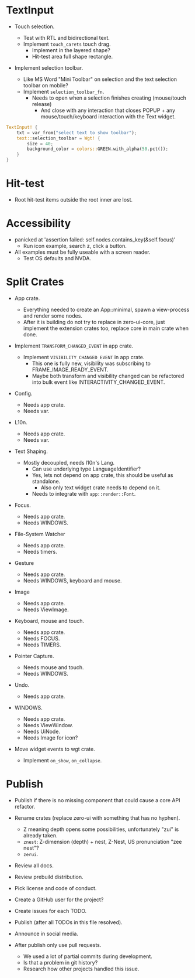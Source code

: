 # TextInput

* Touch selection.
    - Test with RTL and bidirectional text.
    - Implement `touch_carets` touch drag.
        - Implement in the layered shape?
        - Hit-test area full shape rectangle.

* Implement selection toolbar.
    - Like MS Word "Mini Toolbar" on selection and the text selection toolbar on mobile?
    - Implement `selection_toolbar_fn`.
        - Needs to open when a selection finishes creating (mouse/touch release)
            - And close with any interaction that closes POPUP + any mouse/touch/keyboard interaction with the Text widget.
```rust
TextInput! {
    txt = var_from("select text to show toolbar");
    text::selection_toolbar = Wgt! {
        size = 40;
        background_color = colors::GREEN.with_alpha(50.pct());
    }
}
```

# Hit-test

* Root hit-test items outside the root inner are lost.

# Accessibility

*  panicked at 'assertion failed: self.nodes.contains_key(&self.focus)'
    - Run icon example, search z, click a button.
* All examples must be fully useable with a screen reader.
    - Test OS defaults and NVDA.

# Split Crates

* App crate.
    - Everything needed to create an App::minimal, spawn a view-process and render some nodes.
    - After it is building do not try to replace in zero-ui-core, just implement the extension
      crates too, replace core in main crate when done.

* Implement `TRANSFORM_CHANGED_EVENT` in app crate.
    - Implement `VISIBILITY_CHANGED_EVENT` in app crate.
        - This one is fully new, visibility was subscribing to FRAME_IMAGE_READY_EVENT.
        - Maybe both transform and visibility changed can be refactored into bulk event like INTERACTIVITY_CHANGED_EVENT.

* Config.
    - Needs app crate.
    - Needs var.

* L10n.
    - Needs app crate.
    - Needs var.

* Text Shaping.
    - Mostly decoupled, needs l10n's Lang.
        - Can use underlying type LanguageIdentifier?
        - Yes, lets not depend on app crate, this should be useful as standalone.
            - Also only text widget crate needs to depend on it.
        - Needs to integrate with `app::render::Font`.

* Focus.
    - Needs app crate.
    - Needs WINDOWS.

* File-System Watcher
    - Needs app crate.
    - Needs timers.

* Gesture
    - Needs app crate.
    - Needs WINDOWS, keyboard and mouse.

* Image
    - Needs app crate.
    - Needs ViewImage.

* Keyboard, mouse and touch.
    - Needs app crate.
    - Needs FOCUS.
    - Needs TIMERS.

* Pointer Capture.
    - Needs mouse and touch.
    - Needs WINDOWS.

* Undo.
    - Needs app crate.

* WINDOWS.
    - Needs app crate.
    - Needs ViewWindow.
    - Needs UiNode.
    - Needs Image for icon?

* Move widget events to wgt crate.
    - Implement `on_show`, `on_collapse`.

# Publish

* Publish if there is no missing component that could cause a core API refactor.

* Rename crates (replace zero-ui with something that has no hyphen). 
    - Z meaning depth opens some possibilities, unfortunately "zui" is already taken.
    - `znest`: Z-dimension (depth) + nest, Z-Nest, US pronunciation "zee nest"? 
    - `zerui`.

* Review all docs.
* Review prebuild distribution.
* Pick license and code of conduct.
* Create a GitHub user for the project?
* Create issues for each TODO.

* Publish (after all TODOs in this file resolved).
* Announce in social media.

* After publish only use pull requests.
    - We used a lot of partial commits during development.
    - Is that a problem in git history?
    - Research how other projects handled this issue.